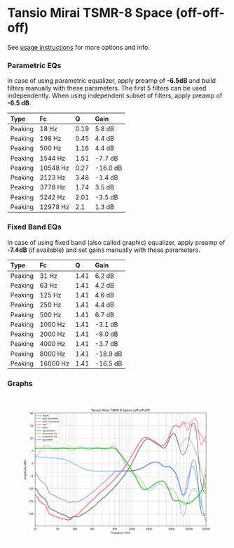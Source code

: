 # Tansio Mirai TSMR-8 Space (off-off-off)
See [usage instructions](https://github.com/jaakkopasanen/AutoEq#usage) for more options and info.

### Parametric EQs
In case of using parametric equalizer, apply preamp of **-6.5dB** and build filters manually
with these parameters. The first 5 filters can be used independently.
When using independent subset of filters, apply preamp of **-6.5 dB**.

| Type    | Fc       |    Q | Gain     |
|:--------|:---------|:-----|:---------|
| Peaking | 18 Hz    | 0.19 | 5.8 dB   |
| Peaking | 198 Hz   | 0.45 | 4.4 dB   |
| Peaking | 500 Hz   | 1.16 | 4.4 dB   |
| Peaking | 1544 Hz  | 1.51 | -7.7 dB  |
| Peaking | 10548 Hz | 0.27 | -16.0 dB |
| Peaking | 2123 Hz  | 3.48 | -1.4 dB  |
| Peaking | 3778 Hz  | 1.74 | 3.5 dB   |
| Peaking | 5242 Hz  | 2.01 | -3.5 dB  |
| Peaking | 12978 Hz | 2.1  | 1.3 dB   |

### Fixed Band EQs
In case of using fixed band (also called graphic) equalizer, apply preamp of **-7.4dB**
(if available) and set gains manually with these parameters.

| Type    | Fc       |    Q | Gain     |
|:--------|:---------|:-----|:---------|
| Peaking | 31 Hz    | 1.41 | 6.2 dB   |
| Peaking | 63 Hz    | 1.41 | 4.2 dB   |
| Peaking | 125 Hz   | 1.41 | 4.6 dB   |
| Peaking | 250 Hz   | 1.41 | 4.4 dB   |
| Peaking | 500 Hz   | 1.41 | 6.7 dB   |
| Peaking | 1000 Hz  | 1.41 | -3.1 dB  |
| Peaking | 2000 Hz  | 1.41 | -9.0 dB  |
| Peaking | 4000 Hz  | 1.41 | -3.7 dB  |
| Peaking | 8000 Hz  | 1.41 | -18.9 dB |
| Peaking | 16000 Hz | 1.41 | -16.5 dB |

### Graphs
![](./Tansio%20Mirai%20TSMR-8%20Space%20(off-off-off).png)
